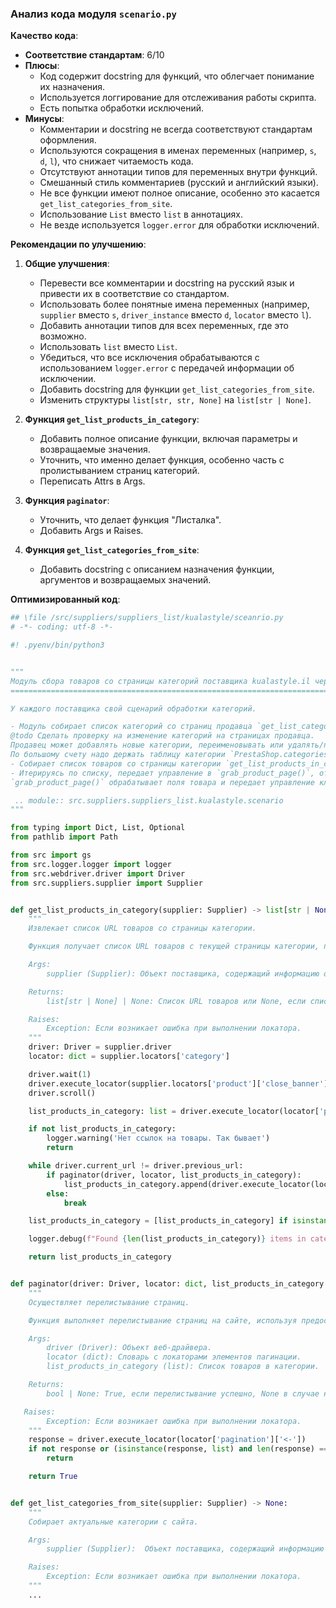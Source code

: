 ### **Анализ кода модуля `scenario.py`**

**Качество кода**:
- **Соответствие стандартам**: 6/10
- **Плюсы**:
  - Код содержит docstring для функций, что облегчает понимание их назначения.
  - Используется логгирование для отслеживания работы скрипта.
  - Есть попытка обработки исключений.
- **Минусы**:
  - Комментарии и docstring не всегда соответствуют стандартам оформления.
  - Используются сокращения в именах переменных (например, `s`, `d`, `l`), что снижает читаемость кода.
  - Отсутствуют аннотации типов для переменных внутри функций.
  - Смешанный стиль комментариев (русский и английский языки).
  - Не все функции имеют полное описание, особенно это касается `get_list_categories_from_site`.
  - Использование `List` вместо `list` в аннотациях.
  - Не везде используется `logger.error` для обработки исключений.

**Рекомендации по улучшению**:

1. **Общие улучшения**:
   - Перевести все комментарии и docstring на русский язык и привести их в соответствие со стандартом.
   - Использовать более понятные имена переменных (например, `supplier` вместо `s`, `driver_instance` вместо `d`, `locator` вместо `l`).
   - Добавить аннотации типов для всех переменных, где это возможно.
   - Использовать `list` вместо `List`.
   - Убедиться, что все исключения обрабатываются с использованием `logger.error` с передачей информации об исключении.
   - Добавить docstring для функции `get_list_categories_from_site`.
   - Изменить структуры `list[str, str, None]` на  `list[str | None]`.

2. **Функция `get_list_products_in_category`**:
   - Добавить полное описание функции, включая параметры и возвращаемые значения.
   - Уточнить, что именно делает функция, особенно часть с пролистыванием страниц категорий.
   - Переписать Attrs в Args.

3. **Функция `paginator`**:
   - Уточнить, что делает функция "Листалка".
   - Добавить Args и Raises.

4. **Функция `get_list_categories_from_site`**:
   - Добавить docstring с описанием назначения функции, аргументов и возвращаемых значений.

**Оптимизированный код**:

```python
## \file /src/suppliers/suppliers_list/kualastyle/sceanrio.py
# -*- coding: utf-8 -*-

#! .pyenv/bin/python3


"""
Модуль сбора товаров со страницы категорий поставщика kualastyle.il через вебдрайвер
=====================================================================================

У каждого поставщика свой сценарий обработки категорий.

- Модуль собирает список категорий со страниц продавца `get_list_categories_from_site()`.
@todo Сделать проверку на изменение категорий на страницах продавца.
Продавец может добавлять новые категории, переименовывать или удалять/прятать уже существующие.
По большому счету надо держать таблицу категории `PrestaShop.categories <-> aliexpress.shop.categoies`
- Собирает список товаров со страницы категории `get_list_products_in_category()`.
- Итерируясь по списку, передает управление в `grab_product_page()`, отсылая функции текущий url страницы.
`grab_product_page()` обрабатывает поля товара и передает управление классу `Product`.

 .. module:: src.suppliers.suppliers_list.kualastyle.scenario
"""

from typing import Dict, List, Optional
from pathlib import Path

from src import gs
from src.logger.logger import logger
from src.webdriver.driver import Driver
from src.suppliers.supplier import Supplier


def get_list_products_in_category(supplier: Supplier) -> list[str | None] | None:
    """
    Извлекает список URL товаров со страницы категории.

    Функция получает список URL товаров с текущей страницы категории, пролистывая страницы, если это необходимо.

    Args:
        supplier (Supplier): Объект поставщика, содержащий информацию о драйвере и локаторах.

    Returns:
        list[str | None] | None: Список URL товаров или None, если список не найден.

    Raises:
        Exception: Если возникает ошибка при выполнении локатора.
    """
    driver: Driver = supplier.driver
    locator: dict = supplier.locators['category']

    driver.wait(1)
    driver.execute_locator(supplier.locators['product']['close_banner'])
    driver.scroll()

    list_products_in_category: list = driver.execute_locator(locator['product_links'])

    if not list_products_in_category:
        logger.warning('Нет ссылок на товары. Так бывает')
        return

    while driver.current_url != driver.previous_url:
        if paginator(driver, locator, list_products_in_category):
            list_products_in_category.append(driver.execute_locator(locator['product_links']))
        else:
            break

    list_products_in_category = [list_products_in_category] if isinstance(list_products_in_category, str) else list_products_in_category

    logger.debug(f"Found {len(list_products_in_category)} items in category {supplier.current_scenario['name']}")

    return list_products_in_category


def paginator(driver: Driver, locator: dict, list_products_in_category: list) -> bool | None:
    """
    Осуществляет перелистывание страниц.

    Функция выполняет перелистывание страниц на сайте, используя предоставленные локаторы.

    Args:
        driver (Driver): Объект веб-драйвера.
        locator (dict): Словарь с локаторами элементов пагинации.
        list_products_in_category (list): Список товаров в категории.

    Returns:
        bool | None: True, если перелистывание успешно, None в случае неудачи.

   Raises:
        Exception: Если возникает ошибка при выполнении локатора.
    """
    response = driver.execute_locator(locator['pagination']['<-'])
    if not response or (isinstance(response, list) and len(response) == 0):
        return

    return True


def get_list_categories_from_site(supplier: Supplier) -> None:
    """
    Собирает актуальные категории с сайта.

    Args:
        supplier (Supplier):  Объект поставщика, содержащий информацию о драйвере и локаторах.

    Raises:
        Exception: Если возникает ошибка при выполнении локатора.
    """
    ...